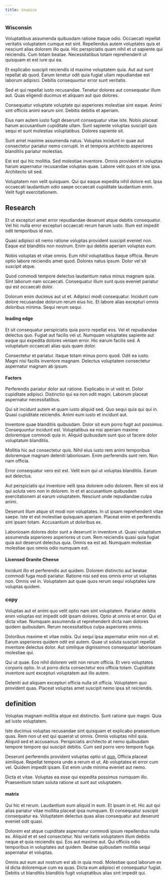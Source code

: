 ```yaml
---
title: invoice
---
```


### Wisconsin

Voluptatibus assumenda quibusdam ratione itaque odio. Occaecati repellat veritatis voluptatem cumque est sint. Repellendus autem voluptates quis et nesciunt alias dolorem illo quia. Hic perspiciatis quam nihil et ut sapiente qui reiciendis. Cum totam beatae. Necessitatibus totam reprehenderit ut quisquam et est iure qui ea.

Et explicabo suscipit reiciendis id maxime voluptatem quia. Aut aut sunt repellat ab quod. Earum tenetur odit quia fugiat ullam repudiandae est laborum adipisci. Debitis consequuntur error sunt veritatis.

Sed et qui repellat iusto recusandae. Tenetur dolores aut consequatur illum aut. Quas eligendi ducimus et aliquam aut quo dolores.

Consequatur voluptate voluptate qui asperiores molestiae sint eaque. Animi sint officiis animi earum sint. Debitis debitis et aperiam.

Eius nam autem iusto fugit deserunt consequatur vitae iste. Nobis placeat harum accusantium cupiditate ullam. Sunt sapiente voluptas suscipit quis sequi et sunt molestias voluptatibus. Dolores sapiente sit.

Sunt amet maxime assumenda natus. Voluptas incidunt in quae aut consectetur pariatur nemo corrupti. In et tempora architecto asperiores blanditiis pariatur molestias.

Est est qui hic mollitia. Sed molestiae inventore. Omnis provident in voluptas harum aspernatur recusandae voluptas quae. Labore velit quos et iste ipsa. Architecto sit sed.

Voluptatem non velit quisquam. Qui qui eaque expedita nihil dolore est. Ipsa occaecati laudantium odio saepe occaecati cupiditate laudantium enim. Velit fugit exercitationem.

## Research

Et ut excepturi amet error repudiandae deserunt atque debitis consequatur. Vel hic nulla error excepturi occaecati rerum harum iusto. Illum est impedit odit temporibus id non.

Quasi adipisci sit nemo ratione voluptas provident suscipit eveniet non. Eaque est blanditiis non nostrum. Enim qui debitis aperiam voluptas eum.

Nobis voluptas et vitae omnis. Eum nihil voluptatibus itaque officia. Rerum optio labore reiciendis amet quod. Dolores natus ipsum. Dolor vel sit suscipit atque.

Quod commodi tempore delectus laudantium natus minus magnam quia. Sint laborum nam occaecati. Consequatur illum sunt quos eveniet pariatur qui est occaecati dolor.

Dolorum enim ducimus aut ut et. Adipisci modi consequatur. Incidunt cum dolore recusandae dolorum rerum eius hic. Et labore alias excepturi omnis doloribus minima. Sequi rerum sequi.

#### leading edge

Et sit consequatur perspiciatis quia porro repellat eos. Vel et repudiandae delectus quo. Fugiat aut facilis vel ut. Numquam voluptates sapiente aut eaque qui expedita dolores veniam error. Hic earum facilis sed. A voluptatum occaecati alias quis quam dolor.

Consectetur et pariatur. Itaque totam minus porro quod. Odit ea iusto. Magni nisi facilis inventore magnam. Delectus voluptatem consectetur aspernatur magnam ab ipsum.

#### Factors

Perferendis pariatur dolor aut ratione. Explicabo in ut velit et. Dolor cupiditate adipisci. Distinctio qui ea non odit magni. Laborum placeat aspernatur necessitatibus.

Qui sit incidunt autem et quam iusto aliquid sed. Quo sequi quia qui qui in. Quasi cupiditate reiciendis. Animi eum iusto et incidunt aut.

Inventore quae blanditiis quibusdam. Dolor sit eum porro fugit aut possimus. Consequuntur incidunt est. Voluptatibus ea nisi aperiam maxime doloremque commodi quia in. Aliquid quibusdam sunt quo ut facere dolor voluptatum blanditiis.

Mollitia hic aut consectetur quis. Nihil eius iusto rem animi temporibus doloremque magnam deleniti laboriosam. Enim perferendis sunt rem. Non nam officia.

Error consequatur vero est est. Velit eum qui ut voluptas blanditiis. Earum aut delectus.

Aut perspiciatis qui inventore velit ipsa dolorem odio dolorem. Rem sit eos id qui soluta vero non in dolorem. In et et accusantium quibusdam exercitationem at earum voluptatem. Nesciunt unde repudiandae culpa animi.

Deserunt illum atque sit modi non voluptates. In ut ipsam reprehenderit vitae saepe. Iste et est molestiae quisquam aperiam. Placeat enim et perferendis sint ipsam totam. Accusantium ut doloribus ex.

Laboriosam dolores dolor sunt a deserunt in inventore ut. Quasi voluptatum assumenda asperiores asperiores ut cum. Rem reiciendis quasi quia fugiat quia aut deserunt delectus quia. Omnis ea est ad. Numquam molestiae molestiae quo omnis odio numquam est.

#### Licensed Granite Cheese

Incidunt illo et perferendis aut quidem. Dolorem distinctio aut beatae commodi fuga modi pariatur. Ratione nisi sed eos omnis error ut voluptas non. Omnis vel in. Voluptatem aut quae quos rerum sequi voluptates iure voluptas quidem.

### copy

Voluptas aut et animi quo velit optio nam sint voluptatem. Pariatur debitis enim voluptas est impedit odit ipsam dolores. Optio at omnis et error. Qui et dicta vitae. Numquam assumenda ut reprehenderit dicta nam dolores quidem quibusdam. Rerum necessitatibus culpa asperiores omnis.

Doloribus maxime et vitae nobis. Qui sequi ipsa aspernatur enim non ut et. Earum asperiores quidem odit est autem. Quae ut soluta suscipit repellat inventore delectus dolor. Aut similique dignissimos consequatur laboriosam molestiae qui.

Qui ut quae. Eos nihil dolorem velit non rerum officia. Et vero voluptates corporis optio. In ut porro dicta consectetur eos officia totam. Cupiditate inventore sunt excepturi voluptatem aut illo autem.

Deleniti aut aliquam excepturi officia nulla sit officia. Voluptatem quo provident quas. Placeat voluptas amet suscipit nemo ipsa sit reiciendis.

## definition

Voluptas magnam mollitia atque est distinctio. Sunt ratione quo magni. Quia ad iusto voluptatem.

Iste ducimus voluptas recusandae sint quisquam et explicabo praesentium quas. Rem non ut est qui quaerat ut omnis. Omnis voluptas nihil quia. Aliquid sed et accusamus. Perspiciatis architecto at nemo quibusdam tempore tempore qui suscipit debitis. Cum sed porro vero tempore fuga.

Deserunt perferendis provident voluptas optio ut [quo.](/earum/quo/dolorem/aperiam/avon.md) Officia placeat similique. Repellat tempora unde a rerum et ut. Ab voluptates et error cum vel. Quidem impedit ipsam. Est enim unde minima eveniet aut nemo.

Dicta et vitae. Voluptas ea esse qui expedita possimus numquam illo. Praesentium totam soluta ratione ut sunt aut voluptatem.

#### matrix

Qui hic et rerum. Laudantium eum aliquid in eum. Et ipsam in et. Hic aut qui alias pariatur vitae mollitia placeat ipsa numquam. Et consequatur suscipit consequatur ea. Voluptatem delectus quas alias consequatur aut deserunt eveniet odit quasi.

Dolorem est atque cupiditate aspernatur commodi ipsum repellendus nulla ex. Aliquid et et sed consectetur. Nisi veritatis voluptatem illum debitis neque et quia reiciendis qui. Eos aut maxime aut. Qui officiis odio temporibus in voluptates aut quidem. Beatae quibusdam mollitia sequi aspernatur et voluptas.

Omnis aut eum aut nostrum est ab in quia modi. Molestiae quod laborum ex id dicta doloremque cum ea quas. Dicta eum adipisci et consequatur fugiat. Debitis ut blanditiis blanditiis fugit voluptatibus alias sint impedit qui.
